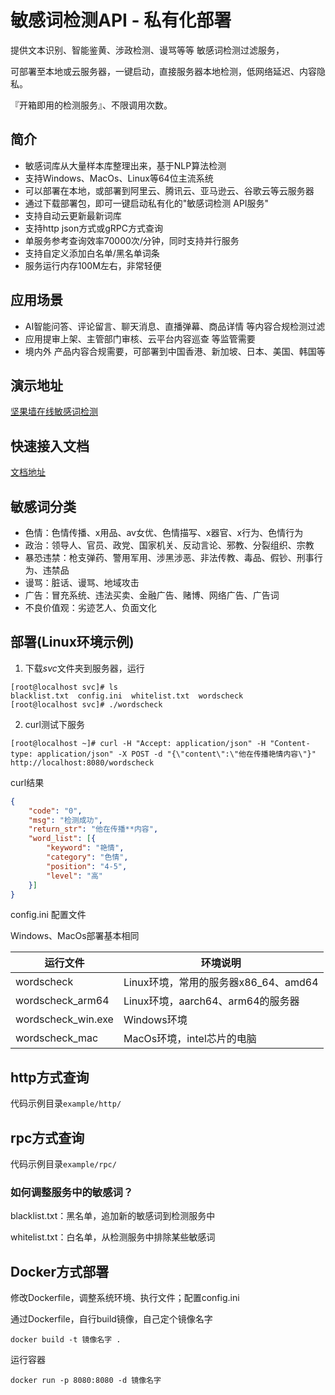 # 敏感词检测API - 私有化部署
提供文本识别、智能鉴黄、涉政检测、谩骂等等 敏感词检测过滤服务，

可部署至本地或云服务器，一键启动，直接服务器本地检测，低网络延迟、内容隐私。

『开箱即用的检测服务』、不限调用次数。


## 简介
+ 敏感词库从大量样本库整理出来，基于NLP算法检测
+ 支持Windows、MacOs、Linux等64位主流系统
+ 可以部署在本地，或部署到阿里云、腾讯云、亚马逊云、谷歌云等云服务器
+ 通过下载部署包，即可一键启动私有化的"敏感词检测 API服务"
+ 支持自动云更新最新词库
+ 支持http json方式或gRPC方式查询
+ 单服务参考查询效率70000次/分钟，同时支持并行服务
+ 支持自定义添加白名单/黑名单词条
+ 服务运行内存100M左右，非常轻便


## 应用场景
+ AI智能问答、评论留言、聊天消息、直播弹幕、商品详情 等内容合规检测过滤
+ 应用提审上架、主管部门审核、云平台内容巡查 等监管需要
+ 境内外 产品内容合规需要，可部署到中国香港、新加坡、日本、美国、韩国等


## 演示地址
[坚果墙在线敏感词检测]


## 快速接入文档
[文档地址]

##  敏感词分类
+ 色情：色情传播、x用品、av女优、色情描写、x器官、x行为、色情行为
+ 政治：领导人、官员、政党、国家机关、反动言论、邪教、分裂组织、宗教
+ 暴恐违禁：枪支弹药、警用军用、涉黑涉恶、非法传教、毒品、假钞、刑事行为、违禁品
+ 谩骂：脏话、谩骂、地域攻击
+ 广告：冒充系统、违法买卖、金融广告、赌博、网络广告、广告词
+ 不良价值观：劣迹艺人、负面文化

##  部署(Linux环境示例)
1. 下载*svc*文件夹到服务器，运行
```shell
[root@localhost svc]# ls
blacklist.txt  config.ini  whitelist.txt  wordscheck
[root@localhost svc]# ./wordscheck
```

2. curl测试下服务
```shell
[root@localhost ~]# curl -H "Accept: application/json" -H "Content-type: application/json" -X POST -d "{\"content\":\"他在传播艳情内容\"}" http://localhost:8080/wordscheck
```

curl结果
```json
{
	"code": "0",
	"msg": "检测成功",
	"return_str": "他在传播**内容",
	"word_list": [{
		"keyword": "艳情",
		"category": "色情",
		"position": "4-5",
		"level": "高"
	}]
}
```

config.ini  配置文件

Windows、MacOs部署基本相同

| **运行文件**  | **环境说明**  |
| ------------ | ------------ |
| wordscheck | Linux环境，常用的服务器x86_64、amd64 |
| wordscheck_arm64 | Linux环境，aarch64、arm64的服务器 |
| wordscheck_win.exe | Windows环境 |
| wordscheck_mac | MacOs环境，intel芯片的电脑 |

##  http方式查询
代码示例目录`example/http/`

##  rpc方式查询
代码示例目录`example/rpc/`

### 如何调整服务中的敏感词？
blacklist.txt：黑名单，追加新的敏感词到检测服务中

whitelist.txt：白名单，从检测服务中排除某些敏感词

##  Docker方式部署
修改Dockerfile，调整系统环境、执行文件；配置config.ini

通过Dockerfile，自行build镜像，自己定个镜像名字

`docker build -t 镜像名字 .`

运行容器

`docker run -p 8080:8080 -d 镜像名字`



[坚果墙在线敏感词检测]:https://www.wordscheck.com
[文档地址]:https://doc.wordscheck.com/docs/docs
